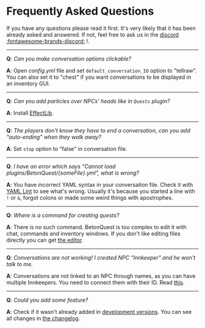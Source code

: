 # Frequently Asked Questions

If you have any questions please read it first. It's very likely that it has been already asked and answered. If not, feel free to ask us in the <a href="https://discordapp.com/invite/rK6mfHq" target="_blank">discord :fontawesome-brands-discord:</a> !.

***

**Q**: _Can you make conversation options clickable?_

**A**: Open _config.yml_ file and set `default_conversation_IO` option to "tellraw". You can also set it to "chest" if you want conversations to be displayed in an inventory GUI.

***

**Q**: _Can you add particles over NPCs' heads like in `Quests` plugin?_

**A**: Install [EffectLib](https://dev.bukkit.org/bukkit-plugins/effectlib/).

***

**Q**: _The players don't know they have to end a conversation, can you add "auto-ending" when they walk away?_

**A**: Set `stop` option to "false" in conversation file.

***

**Q**: _I have an error which says "Cannot load plugins/BetonQuest/{someFile}.yml", what is wrong?_

**A**: You have incorrect YAML syntax in your conversation file. Check it with [YAML Lint](http://yamllint.com) to see what's wrong. Usually it's because you started a line with `!` or `&`, forgot colons or made some weird things with apostrophes.

***

**Q**: _Where is a command for creating quests?_

**A**: There is no such command. BetonQuest is too complex to edit it with chat, commands and inventory windows. If you don't like editing files directly you can get [the editor](https://github.com/BetonQuest/BetonQuest-Editor).

***

**Q**: _Conversations are not working! I created NPC "Innkeeper" and he won't talk to me._

**A**: Conversations are not linked to an NPC through names, as you can have multiple Innkeepers. You need to connect them with their ID. Read [this](../User-Documentation/Reference.md#npcs).

***

**Q**: _Could you add some feature?_

**A**: Check if it wasn't already added in [development versions](https://betonquest.pl). You can see all changes in [the changelog](https://github.com/Co0sh/BetonQuest/blob/master/src/main/resources/changelog.txt).
